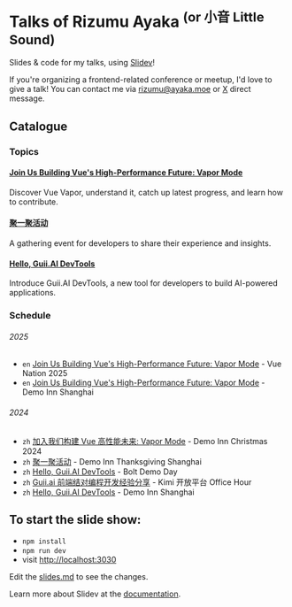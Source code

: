 <h1 id="readme">Talks of Rizumu Ayaka <sup>(or 小音 Little Sound)</sup></h1>

Slides & code for my talks, using [Slidev](https://github.com/slidevjs/slidev)!

If you're organizing a frontend-related conference or meetup, I'd love to give a talk! You can contact me via [rizumu@ayaka.moe](mailto:rizumu@ayaka.moe) or [X](https://x.com/OikawaRizumu) direct message.

## Catalogue

### Topics

#### [Join Us Building Vue's High-Performance Future: Vapor Mode](./2025-01-30)

Discover Vue Vapor, understand it, catch up latest progress, and learn how to contribute.

#### [聚一聚活动](./2024-11-30)

A gathering event for developers to share their experience and insights.

#### [Hello, Guii.AI DevTools](./2024-08-04)

Introduce Guii.AI DevTools, a new tool for developers to build AI-powered applications.

### Schedule

###### 2025

- `en` [Join Us Building Vue's High-Performance Future: Vapor Mode](./2025-01-30) - Vue Nation 2025
- `en` [Join Us Building Vue's High-Performance Future: Vapor Mode](./2025-01-18) - Demo Inn Shanghai

###### 2024

- `zh` [加入我们构建 Vue 高性能未来: Vapor Mode](./2024-12-28) - Demo Inn Christmas 2024
- `zh` [聚一聚活动](./2024-11-30) - Demo Inn Thanksgiving Shanghai
- `zh` [Hello, Guii.AI DevTools](./2024-08-04) - Bolt Demo Day
- `zh` [Guii.ai 前端结对编程开发经验分享](./2024-07-27) - Kimi 开放平台 Office Hour
- `zh` [Hello, Guii.AI DevTools](./2024-07-27) - Demo Inn Shanghai

## To start the slide show:

- `npm install`
- `npm run dev`
- visit <http://localhost:3030>

Edit the [slides.md](./slides.md) to see the changes.

Learn more about Slidev at the [documentation](https://sli.dev/).
